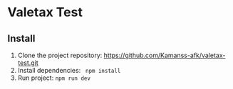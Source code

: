 # Valetax Test

## Install
1. Clone the project repository: https://github.com/Kamanss-afk/valetax-test.git
2. Install dependencies: ``` npm install```
3. Run project: ``` npm run dev ```